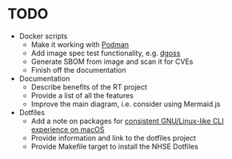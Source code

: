 # TODO

- Docker scripts
  - Make it working with [Podman](https://podman.io/)
  - Add image spec test functionality, e.g. [dgoss](https://github.com/goss-org/goss/tree/master/extras/dgoss)
  - Generate SBOM from image and scan it for CVEs
  - Finish off the documentation
- Documentation
  - Describe benefits of the RT project
  - Provide a list of all the features
  - Improve the main diagram, i.e. consider using Mermaid.js
- Dotfiles
  - Add a note on packages for [consistent GNU/Linux-like CLI experience on macOS](https://github.com/nhs-england-tools/dotfiles/blob/f0d6fbe913e5b35bcd3feb13fe3a61da12c61f5d/assets/20-install-base-packages.macos.sh#L29)
  - Provide information and link to the dotfiles project
  - Provide Makefile target to install the NHSE Dotfiles
